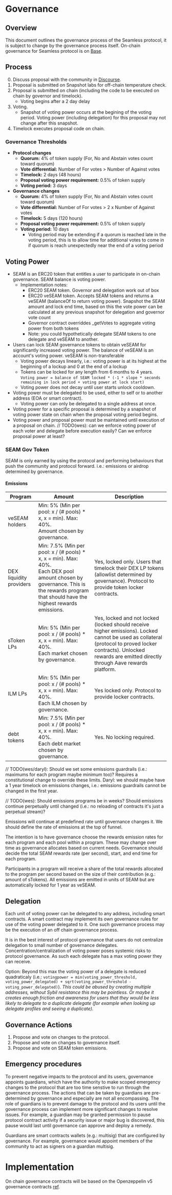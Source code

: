 # Governance

## Overview

This document outlines the governance process of the Seamless protocol, it is subject to change by the governance process itself. On-chain governance for Seamless protocol is on [Base](https://base.org/).

## Process

0. Discuss proposal with the community in [Discourse](https://seamlessprotocol.discourse.group/).
1. Proposal is submitted on Snapshot labs for off-chain temperature check.
2. Proposal is submitted on chain (including the code to be executed on chain by governor and timelock).
    - Voting begins after a 2 day delay
3. Voting.
    - Snapshot of voting power occurs at the begining of the voting period. Voting power (including delegation) for this proposal may not change after this snapshot.
4. Timelock executes proposal code on chain.

### Governance Thresholds
- **Protocol changes**
    - **Quorum:** 4% of token supply (For, No and Abstain votes count toward quorum)
    - **Vote differential:** Number of For votes > Number of Against votes
    - **Timelock:** 2 days (48 hours)
    - **Proposal voting power requirement:** 0.5% of token supply
    - **Voting period:** 3 days
- **Governance changes**
    - **Quorum:** 4% of token supply (For, No and Abstain votes count toward quorum)
    - **Vote differential:** Number of For votes > 2 x Number of Against votes
    - **Timelock:** 5 days (120 hours)
    - **Proposal voting power requirement:** 0.5% of token supply
    - **Voting period:** 10 days
        - Voting period may be extending if a quorum is reached late in the voting period, this is to allow time for additional votes to come in if quorum is reach unexpectedly near the end of a voting period

## Voting Power

- SEAM is an ERC20 token that entitles a user to participate in on-chain governance. SEAM balance is voting power.
    - Implementation notes:
        - ERC20 SEAM token. Governor and delegation work out of box
        - ERC20 veSEAM token. Accepts SEAM tokens and returns a veSEAM (balanceOf to return voting power). Snapshot the SEAM amount and lock end time, based on this the vote power can be calculated at any previous snapshot for delegation and governor vote count
        - Governor contract overriddes _getVotes to aggregate voting power from both tokens
        - Note: you could hypothetically delegate SEAM tokens to one delegate and veSEAM to another.
- Users can lock SEAM governance tokens to obtain veSEAM for significantly increased voting power. The balance of veSEAM is an account's voting power. veSEAM is non-transferable
    - Voting power decays linearly, i.e.: voting power is at its highest at the beginning of a lockup and 0 at the end of a lockup
    - Tokens can be locked for any length from 6 months to 4 years. `Voting power = balance of SEAM locked * (-1 * slope * seconds remaining in lock period + voting power at lock start)`
    - Voting power does not decay until user starts unlock cooldown.
- Voting power must be delegated to be used, either to self or to another address (EOA or smart contract).
    - Voting power can only be delegated to a single address at once.
- Voting power for a specific proposal is determined by a snapshot of voting power state on chain when the proposal voting period begins.
- Voting power and proposal power must be maintained until execution of a proposal on chain. // TODO(wes): can we enforce voting power of each voter and delegate before execution easily? Can we enforce proposal power at least?

### SEAM Gov Token

SEAM is only earned by using the protocol and performing behaviours that push the community and protocol forward. i.e.: emissions or airdrop determined by governance.

#### Emissions
| Program | Amount | Description |
| -------- | ------- | ------- |
| veSEAM holders | Min: 5% (Min per pool: x / (# pools) * x, x = min). Max: 40%. <br> Amount chosen by governance. | |
| DEX liquidity providers | Min: 7.5% (Min per pool: x / (# pools) * x, x = min). Max: 40%. <br> Each DEX pool amount chosen by governance. This is the rewards program that should have the highest rewards emissions. | Yes, locked only. Users that timelock their DEX LP tokens (allowlist determined by governance). Protocol to provide token locker contracts. |
| sToken LPs | Min: 5% (Min per pool: x / (# pools) * x, x = min). Max: 40%. <br> Each market chosen by governance. | Yes, locked and not locked (locked should receive higher emissions). Locked cannot be used as collateral (protocol to proved locker contracts). Unlocked rewards are emitted directly through Aave rewards platform. |
| ILM LPs | Min: 5% (Min per pool: x / (# pools) * x, x = min). Max: 40%. <br> Each ILM chosen by governance. | Yes locked only. Protocol to provide locker contracts. |
| debt tokens | Min: 7.5% (Min per pool: x / (# pools) * x, x = min). Max: 40%. <br> Each debt market chosen by governance. | Yes. No locking required. |

// TODO(wes/daryl): Should we set some emissions guardrails (i.e.: maximums for each program maybe minimum too)? Requires a constitutional change to override these limits. Daryl: we should maybe have a 1 year timelock on emissions changes, i.e.: emissions guardrails cannot be changed in the first year.

// TODO(wes): Should emissions programs be in weeks? Should emissions continue perpetually until changed (i.e.: no reloading of contracts it's just a perpetual stream)?

Emissions will continue at predefined rate until governance changes it. We should define the rate of emissions at the top of funnel.

The intention is to have governance choose the rewards emission rates for each program and each pool within a program. These may change over time as governance allocates based on current needs. Governance should decide the total SEAM rewards rate (per second), start, and end time for each program.

Participants in a program will receive a share of the total rewards allocated to the program per second based on the size of their contribution (e.g.: amount of sTokens). All emissions are emitted in units of SEAM but are automatically locked for 1 year as veSEAM.

## Delegation

Each unit of voting power can be delegated to any address, including smart contracts. A smart contract may implement its own governance rules for use of the voting power delegated to it. One such governance process may be the execution of an off chain governance process.

It is in the best interest of protocol governance that users do not centralize delegation to small number of governance delegates. Concentration/centralization of voting power poses systemic risks to protocol governance. As such each delegate has a max voting power they can receive. 

Option:
Beyond this max the voting power of a delegate is reduced quadraticaly (i.e.: `votingpower = min(voting_power_threshold, voting_power_delegated) + sqrt(voting_power_threshold - voting_power_delegated)`). *This could be abused by creating multiple addresses, without Sybil resistance this may be pointless. Or maybe it creates enough friction and awareness for users that they would be less likely to delegate to a duplicate delegate (for example when looking up delegate profiles and seeing a duplicate).*

## Governance Actions

1. Propose and vote on changes to the protocol.
2. Propose and vote on changes to governance itself.
3. Propose and vote on SEAM token emissions.

## Emergency procedures

To prevent negative impacts to the protocol and its users, governance appoints guardians, which have the authority to make scoped emergency changes to the protocol that are too time senstive to run through the governance process. The actions that can be taken by guardians are pre-determined by governance and especially are not all encompassing. The role of guardians is to prevent damage to the protocol and its users until the governance process can implement more significant changes to resolve issues. For example, a guardian may be granted permission to pause protocol contract activity if a security issue or major bug is discovered, this pause would last until governance can approve and deploy a remedy.

Guardians are smart contracts wallets (e.g.: multisig) that are configured by governance. For example, governance would appoint members of the community to act as signers on a guardian multisig.

# Implementation

On chain governance contracts will be based on the Openzeppelin v5 governance contracts [ref](https://docs.openzeppelin.com/contracts/5.x/governance).
